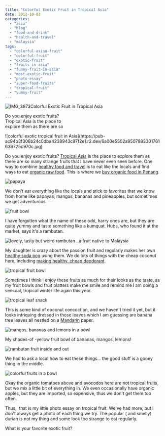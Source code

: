```yaml
---
title: "Colorful Exotic Fruit in Tropical Asia"
date: 2012-10-03
categories: 
  - "asia"
  - "blog"
  - "food-and-drink"
  - "health-and-travel"
  - "malaysia"
tags: 
  - "colorful-asian-fruit"
  - "colorful-fruit"
  - "exotic-fruit"
  - "fruits-in-asia"
  - "funny-fruit-in-asia"
  - "most-exotic-fruit"
  - "photo-essay"
  - "super-food-fruits"
  - "tropical-fruit"
  - "yummy-fruit"
---
```


![IMG_3973](https://pub-ac94b3f306b24c0dba4238943c97f2e1.r2.dev/6a00e5502a95078833016768415d4c970b.jpg)Colorful Exotic Fruit in Tropical Asia

Do you enjoy exotic fruits?  
Tropical Asia is the place to  
explore them as there are so

<!--more--> ![colorful exotic tropical fruit in Asia](https://pub-ac94b3f306b24c0dba4238943c97f2e1.r2.dev/6a00e5502a9507883301761636725c970c.jpg)  
  
Do you enjoy exotic fruits? [Tropical Asia](http://soultravelers3new.local/2011/01/tropical-winter-home-in-penang-malaysia-location-indenpendent-digital-nomad-long-term-travel-tips-.html "tropical Asia") is the place to explore them as there are so many strange fruits that I have never even seen before. One way to combine [healthy food and travel](http://soultravelers3new.local/2012/06/healthy-food-and-travel.html "healthy food and travel") is to eat like the locals and find ways to eat [organic raw food](http://soultravelers3new.local/2012/04/health-organic-raw-foods-and-travel.html "organic raw food"). This is where we [buy organic food in Penang](http://soultravelers3new.local/2012/08/where-to-buy-organic-food-in-penang.html "where to buy organic food in Penang").  
  
![papaya](https://pub-ac94b3f306b24c0dba4238943c97f2e1.r2.dev/6a00e5502a95078833017d3c7a4168970c.jpg)  
  
We don't eat everything like the locals and stick to favorites that we know from home like papayas, mangos, bananas and pineapples, but sometimes we get adventurous.  
  
  
![fruit bowl](https://pub-ac94b3f306b24c0dba4238943c97f2e1.r2.dev/6a00e5502a95078833017c32455583970b.jpg)  
  
I have forgotten what the name of these odd, harry ones are, but they are quite yummy and taste something like a kumquat. Hubs, who found it at the market, says it's a rambutan.  
  
  
![lovely, tasty but weird rambutan ..a fruit native to Malaysia](https://pub-ac94b3f306b24c0dba4238943c97f2e1.r2.dev/6a00e5502a95078833017ee3ef8e78970d.jpg)  
  
My daughter is crazy about the passion fruit and regularly makes her own [healthy soda pop](http://soultravelers3new.local/2012/09/how-to-make-healthy-soda-pop-even-a-kid-can-do-it-.html "healthy soda pop") using them. We do lots of things with the cheap coconut here, including [making healthy, cheap deodorant](http://soultravelers3new.local/2012/09/how-to-make-diy-homemade-deodorant-easy-cheap-healthy.html "making healthy, cheap deodorant").  
  
![tropical fruit bowl](https://pub-ac94b3f306b24c0dba4238943c97f2e1.r2.dev/6a00e5502a95078833017ee3ef8fa2970d.jpg)  
  
Sometimes I think I enjoy these fruits as much for their looks as the taste, as my fruit bowls and fruit platters make me smile and remind me I am doing a sensual, tropical winter life again this year.  
  
![tropical leaf snack](https://pub-ac94b3f306b24c0dba4238943c97f2e1.r2.dev/6a00e5502a95078833017d3c7a3418970c.jpg)  
  
This is some kind of coconut concoction, and we haven't tried it yet, but it looks intriquing dressed in those leaves which I am guessing are banana tree leaves all nestled on a [Mandarin](http://soultravelers3new.local/2012/06/why-learn-mandarin-in-tropical-asia-penang.html "Mandarin ") paper.  
  
![mangos, bananas and lemons in a bowl](https://pub-ac94b3f306b24c0dba4238943c97f2e1.r2.dev/6a00e5502a95078833017d3c7a3769970c.jpg)  
  
My shades-of -yellow fruit bowl of bananas, mangos, lemons!  
  
![rambutan fruit inside and out](https://pub-ac94b3f306b24c0dba4238943c97f2e1.r2.dev/6a00e5502a95078833017ee3ef90d6970d.jpg)  
  
We had to ask a local how to eat these things... the good stuff is a gooey thing in the middle.  
  
![colorful fruits in a bowl](https://pub-ac94b3f306b24c0dba4238943c97f2e1.r2.dev/6a00e5502a95078833017ee3ef9b01970d.jpg)  
  
Okay the organic tomatoes above and avocodos here are not tropical fruits, but we mix a little bit of everything in. We even occasionally have organic apples, but they are imported, so expensive, thus we don't get them too often.  
  
Thus,  that is my little photo essay on tropical fruit. We've had more, but I don't always get a photo of each thing we try. The popular ( and smelly) durian is not my thing and some look too strange to eat regularly.  
  
What is your favorite exotic fruit?
